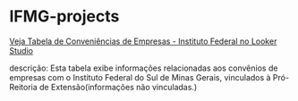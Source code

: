 # IFMG-projects

[Veja Tabela de Conveniências de Empresas - Instituto Federal no Looker Studio](https://lookerstudio.google.com/embed/reporting/2f9b555c-7f38-472f-9a86-a0cb6005059d/page/A) <div>
descrição: Esta tabela exibe informações relacionadas aos convênios de empresas com o Instituto Federal do Sul de Minas Gerais, vinculados à Pró-Reitoria de Extensão(informações não vinculadas.)</div>

